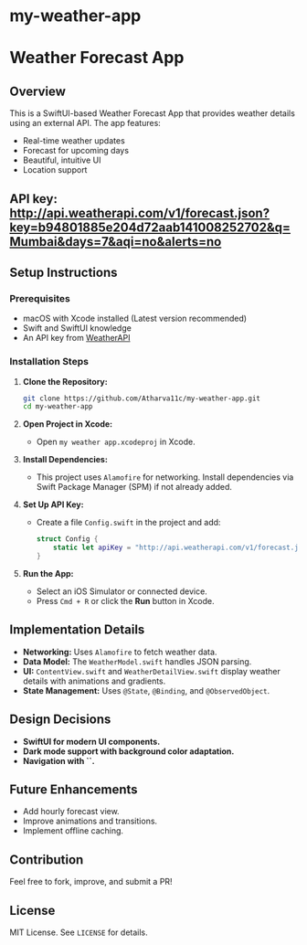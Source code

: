 # my-weather-app

# Weather Forecast App

## Overview

This is a SwiftUI-based Weather Forecast App that provides weather details using an external API. The app features:

- Real-time weather updates
- Forecast for upcoming days
- Beautiful, intuitive UI
- Location support
## API key: http://api.weatherapi.com/v1/forecast.json?key=b94801885e204d72aab141008252702&q=Mumbai&days=7&aqi=no&alerts=no

## Setup Instructions

### Prerequisites

- macOS with Xcode installed (Latest version recommended)
- Swift and SwiftUI knowledge
- An API key from [WeatherAPI](https://www.weatherapi.com/)

### Installation Steps

1. **Clone the Repository:**

   ```sh
   git clone https://github.com/Atharva11c/my-weather-app.git
   cd my-weather-app
   ```

2. **Open Project in Xcode:**

   - Open `my weather app.xcodeproj` in Xcode.

3. **Install Dependencies:**

   - This project uses `Alamofire` for networking. Install dependencies via Swift Package Manager (SPM) if not already added.

4. **Set Up API Key:**

   - Create a file `Config.swift` in the project and add:
     ```swift
     struct Config {
         static let apiKey = "http://api.weatherapi.com/v1/forecast.json?key=b94801885e204d72aab141008252702&q=Mumbai&days=7&aqi=no&alerts=no"
     }
     ```
  

5. **Run the App:**

   - Select an iOS Simulator or connected device.
   - Press `Cmd + R` or click the **Run** button in Xcode.

## Implementation Details

- **Networking:** Uses `Alamofire` to fetch weather data.
- **Data Model:** The `WeatherModel.swift` handles JSON parsing.
- **UI:** `ContentView.swift` and `WeatherDetailView.swift` display weather details with animations and gradients.
- **State Management:** Uses `@State`, `@Binding`, and `@ObservedObject`.

## Design Decisions

- **SwiftUI for modern UI components.**
- **Dark mode support with background color adaptation.**
- **Navigation with **``**.**

## Future Enhancements

- Add hourly forecast view.
- Improve animations and transitions.
- Implement offline caching.

## Contribution

Feel free to fork, improve, and submit a PR!

## License

MIT License. See `LICENSE` for details.


